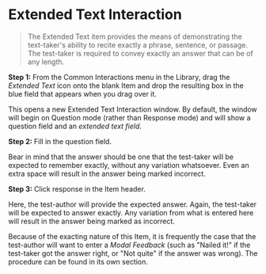 # Extended Text Interaction

>The Extended Text item provides the means of demonstrating the text-taker's ability to recite exactly a phrase, sentence, or passage. The test-taker is required to convey exactly an answer that can be of any length. 

**Step 1:** From the Common Interactions menu in the Library, drag the *Extended Text* icon onto the blank Item and drop the resulting box in the blue field that appears when you drag over it.

This opens a new Extended Text Interaction window. By default, the window will begin on Question mode (rather than Response mode) and will show a question field and an *extended text field*. 

**Step 2:** Fill in the question field. 

Bear in mind that the answer should be one that the test-taker will be expected to remember exactly, without any variation whatsoever. Even an extra space will result in the answer being marked incorrect.

**Step 3:** Click response in the Item header.

Here, the test-author will provide the expected answer. Again, the test-taker will be expected to answer exactly. Any variation from what is entered here will result in the answer being marked as incorrect.

Because of the exacting nature of this Item, it is frequently the case that the test-author will want to enter a *Modal Feedback* (such as "Nailed it!" if the test-taker got the answer right, or "Not quite" if the answer was wrong). The procedure can be found in its own section.
